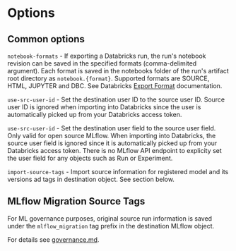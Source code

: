
# Options

## Common options

`notebook-formats` - If exporting a Databricks run, the run's notebook revision can be saved in the specified formats (comma-delimited argument). Each format is saved in the notebooks folder of the run's artifact root directory as `notebook.{format}`. Supported formats are  SOURCE, HTML, JUPYTER and DBC. See Databricks [Export Format](https://docs.databricks.com/dev-tools/api/latest/workspace.html#notebookexportformat) documentation.

`use-src-user-id` -  Set the destination user ID to the source user ID. Source user ID is ignored when importing into Databricks since the user is automatically picked up from your Databricks access token.

`use-src-user-id` - Set the destination user field to the source user field. Only valid for open source MLflow.
When importing into Databricks, the source user field is ignored since it is automatically picked up from your Databricks access token.
There is no MLflow API endpoint to explicity set the user field for any objects such as Run or Experiment.

`import-source-tags` - Import source information for registered model and its versions ad tags in destination object.
See section below.

## MLflow Migration Source Tags

For ML governance purposes, original source run information is saved under the `mlflow_migration` tag prefix in the destination MLflow object.


For details see [governance.md](governance.md).
